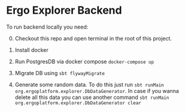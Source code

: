 # Ergo Explorer Backend

To run backend locally you need:

0. Checkout this repo and open terminal in the root of this project.

1. Install docker

2. Run PostgresDB via docker compose `docker-compose up`

3. Migrate DB using `sbt flywayMigrate`

4. Generate some random data. To do this just run `sbt runMain org.ergoplatform.explorer.DbDataGenerator`.
In case if you wanna delete all this data you can use another command `sbt runMain org.ergoplatform.explorer.DbDataGenerator clear`
